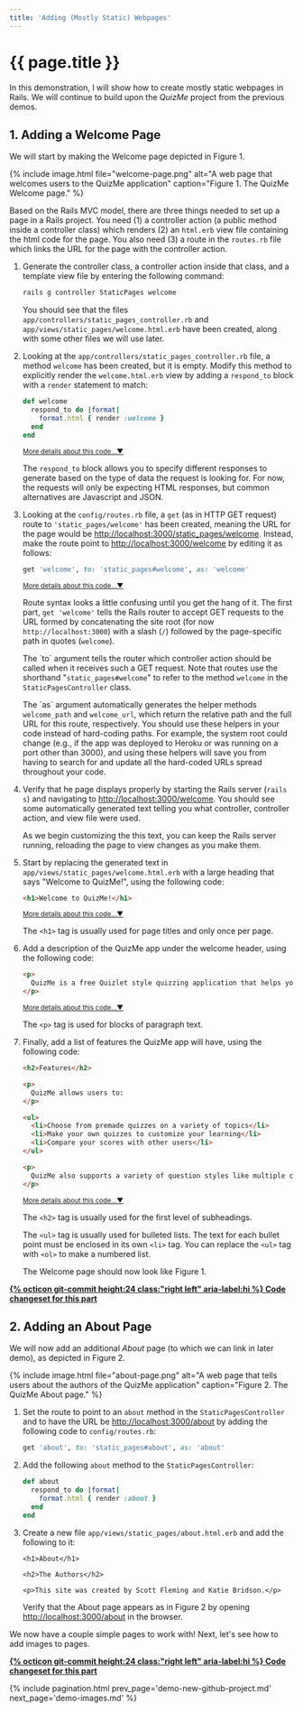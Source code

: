 ```yaml
---
title: 'Adding (Mostly Static) Webpages'
---
```


# {{ page.title }}

In this demonstration, I will show how to create mostly static webpages in Rails. We will continue to build upon the _QuizMe_ project from the previous demos.

## 1. Adding a Welcome Page

We will start by making the Welcome page depicted in Figure 1.

{% include image.html file="welcome-page.png" alt="A web page that welcomes users to the QuizMe application" caption="Figure 1. The QuizMe Welcome page." %}

Based on the Rails MVC model, there are three things needed to set up a page in a Rails project. You need (1) a controller action (a public method inside a controller class) which renders (2) an `html.erb` view file containing the html code for the page. You also need (3) a route in the `routes.rb` file which links the URL for the page with the controller action.

1. Generate the controller class, a controller action inside that class, and a template view file by entering the following command:

    ```bash
    rails g controller StaticPages welcome
    ```

    You should see that the files `app/controllers/static_pages_controller.rb` and `app/views/static_pages/welcome.html.erb` have been created, along with some other files we will use later.

1. Looking at the `app/controllers/static_pages_controller.rb` file, a method `welcome` has been created, but it is empty. Modify this method to explicitly render the `welcome.html.erb` view by adding a `respond_to` block with a `render` statement to match:

    ```ruby
    def welcome
      respond_to do |format|
        format.html { render :welcome }
      end
    end
    ```

    <span class="ml-2 text-nowrap"><small><a class="text-muted" data-toggle="collapse" href="#moreDetails1-2" role="button" aria-expanded="false" aria-controls="moreDetails1-2">More details about this code...▼</a></small></span>

    <div class="collapse" id="moreDetails1-2">
    <p class="text-muted mr-3 ml-3">
    The <code>respond_to</code> block allows you to specify different responses to generate based on the type of data the request is looking for. For now, the requests will only be expecting HTML responses, but common alternatives are Javascript and JSON.
    </p>
    </div>

1. Looking at the `config/routes.rb` file, a `get` (as in HTTP GET request) route to `'static_pages/welcome'` has been created, meaning the URL for the page would be <http://localhost:3000/static_pages/welcome>. Instead, make the route point to <http://localhost:3000/welcome> by editing it as follows:

    ```ruby
    get 'welcome', to: 'static_pages#welcome', as: 'welcome'
    ```

    <span class="ml-2 text-nowrap"><small><a class="text-muted" data-toggle="collapse" href="#moreDetails1-3" role="button" aria-expanded="false" aria-controls="moreDetails1-3">More details about this code...▼</a></small></span>

    <div class="collapse" id="moreDetails1-3">
    <p class="text-muted mr-3 ml-3">
      Route syntax looks a little confusing until you get the hang of it. The first part, <code>get 'welcome'</code> tells the Rails router to accept GET requests to the URL formed by concatenating the site root (for now <code>http://localhost:3000</code>) with a slash (<code>/</code>) followed by the page-specific path in quotes (<code>welcome</code>).
      </p>
      <p class="text-muted mr-3 ml-3">
      The `to` argument tells the router which controller action should be called when it receives such a GET request. Note that routes use the shorthand "<code>static_pages#welcome</code>" to refer to the method <code>welcome</code> in the <code>StaticPagesController</code> class.
      </p>
      <p class="text-muted mr-3 ml-3">
      The `as` argument automatically generates the helper methods <code>welcome_path</code> and <code>welcome_url</code>, which return the relative path and the full URL for this route, respectively. You should use these helpers in your code instead of hard-coding paths. For example, the system root could change (e.g., if the app was deployed to Heroku or was running on a port other than 3000), and using these helpers will save you from having to search for and update all the hard-coded URLs spread throughout your code.
    </p>
    </div>

1. Verify that he page displays properly by starting the Rails server (`rails s`) and navigating to <http://localhost:3000/welcome>. You should see some automatically generated text telling you what controller, controller action, and view file were used.

    As we begin customizing the this text, you can keep the Rails server running, reloading the page to view changes as you make them.

1. Start by replacing the generated text in `app/views/static_pages/welcome.html.erb` with a large heading that says "Welcome to QuizMe!", using the following code:

    ```html
    <h1>Welcome to QuizMe!</h1>
    ```

    <span class="ml-2 text-nowrap"><small><a class="text-muted" data-toggle="collapse" href="#moreDetails1-5" role="button" aria-expanded="false" aria-controls="moreDetails1-5">More details about this code...▼</a></small></span>

    <div class="collapse" id="moreDetails1-5">
    <p class="text-muted mr-3 ml-3">
    The <code>&lt;h1&gt;</code> tag is usually used for page titles and only once per page.
    </p>
    </div>

1. Add a description of the QuizMe app under the welcome header, using the following code:

    ```html
    <p>
      QuizMe is a free Quizlet style quizzing application that helps you learn by taking quizzes and trying to improve your scores.
    </p>
    ```

    <span class="ml-2 text-nowrap"><small><a class="text-muted" data-toggle="collapse" href="#moreDetails1-6" role="button" aria-expanded="false" aria-controls="moreDetails1-6">More details about this code...▼</a></small></span>

    <div class="collapse" id="moreDetails1-6">
    <p class="text-muted mr-3 ml-3">
    The <code>&lt;p&gt;</code> tag is used for blocks of paragraph text.
    </p>
    </div>

1. Finally, add a list of features the QuizMe app will have, using the following code:

    ```html
    <h2>Features</h2>

    <p>
      QuizMe allows users to:
    </p>

    <ul>
      <li>Choose from premade quizzes on a variety of topics</li>
      <li>Make your own quizzes to customize your learning</li>
      <li>Compare your scores with other users</li>
    </ul>

    <p>
      QuizMe also supports a variety of question styles like multiple choice and fill in the blank.
    </p>
    ```

    <span class="ml-2 text-nowrap"><small><a class="text-muted" data-toggle="collapse" href="#moreDetails1-7" role="button" aria-expanded="false" aria-controls="moreDetails1-7">More details about this code...▼</a></small></span>

    <div class="collapse" id="moreDetails1-7">
    <p class="text-muted mr-3 ml-3">
    The <code>&lt;h2&gt;</code> tag is usually used for the first level of subheadings.
    </p>
    <p class="text-muted mr-3 ml-3">
    The <code>&lt;ul&gt;</code> tag is usually used for bulleted lists. The text for each bullet point must be enclosed in its own <code>&lt;li&gt;</code> tag. You can replace the <code>&lt;ul&gt;</code> tag with <code>&lt;ol&gt;</code> to make a numbered list.
    </p>
    </div>

    The Welcome page should now look like Figure 1.

**[{% octicon git-commit height:24 class:"right left" aria-label:hi %} Code changeset for this part](https://github.com/human-se/quiz-me-2020/commit/71ee066ad47e5e1ca04482786cdfae53ffde4e42)**

## 2. Adding an About Page

We will now add an additional _About_ page (to which we can link in later demo), as depicted in Figure 2.

{% include image.html file="about-page.png" alt="A web page that tells users about the authors of the QuizMe application" caption="Figure 2. The QuizMe About page." %}

1. Set the route to point to an `about` method in the `StaticPagesController` and to have the URL be <http://localhost:3000/about> by adding the following code to `config/routes.rb`:

    ```ruby
    get 'about', to: 'static_pages#about', as: 'about'
    ```

1. Add the following `about` method to the `StaticPagesController`:

    ```ruby
    def about
      respond_to do |format|
        format.html { render :about }
      end
    end
    ```

1. Create a new file `app/views/static_pages/about.html.erb` and add the following to it:

    ```erb
    <h1>About</h1>

    <h2>The Authors</h2>

    <p>This site was created by Scott Fleming and Katie Bridson.</p>
    ```

    Verify that the About page appears as in Figure 2 by opening <http://localhost:3000/about> in the browser.

We now have a couple simple pages to work with! Next, let's see how to add images to pages.

**[{% octicon git-commit height:24 class:"right left" aria-label:hi %} Code changeset for this part](https://github.com/human-se/quiz-me-2020/commit/6a6fe395caa7089e4a791d7bab67358d2f6503cf)**

{% include pagination.html prev_page='demo-new-github-project.md' next_page='demo-images.md' %}
